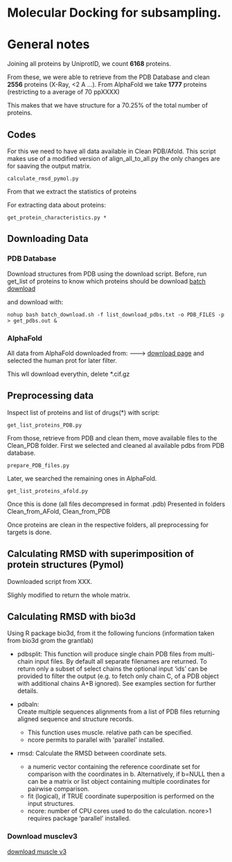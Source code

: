 Molecular Docking for subsampling. 
======
# General notes

Joining all proteins by UniprotID, we count **6168** proteins.

From these, we were able to retrieve from the PDB Database and clean **2556** proteins (X-Ray, <2 A ...).
From AlphaFold we take **1777** proteins (restricting to a average of 70 ppXXXX)

This makes that we have structure for a 70.25% of the total number of proteins.

## Codes

For this we need to have all data available in Clean PDB/Afold.
This script makes use of a modified version of align_all_to_all.py
the only changes are for saaving the output matrix. 
```
calculate_rmsd_pymol.py
```

From that we extract the statistics of proteins

For extracting data about proteins:
```
get_protein_characteristics.py * 
```



## Downloading Data
### PDB Database
Download structures from PDB using the download script.
Before, run get_list of proteins to know which proteins should be download
[batch download](https://www.rcsb.org/docs/programmatic-access/batch-downloads-with-shell-script)

and download with:

```
nohup bash batch_download.sh -f list_download_pdbs.txt -o PDB_FILES -p > get_pdbs.out &
```


### AlphaFold
All data from AlphaFold downloaded from:
--->  [download page](https://alphafold.ebi.ac.uk/download)
and selected the human prot for later filter.

This wll download everythin, delete *.cif.gz



## Preprocessing data

Inspect list of proteins and list of drugs(*) with script:

```
get_list_proteins_PDB.py
```


From those, retrieve from PDB and clean them, move available files to the Clean_PDB folder.
First we selected and cleaned al available pdbs from PDB database.
```
prepare_PDB_files.py
```

Later, we searched the remaining ones in AlphaFold.
```
get_list_proteins_afold.py
```

Once this is done (all files decompresed in format .pdb)
Presented in folders Clean_from_AFold, Clean_from_PDB

Once proteins are clean in the respective folders, all preprocessing for targets is done. 


## Calculating RMSD with superimposition of protein structures (Pymol)

Downloaded script from XXX.

Slighly modified to return the whole matrix. 



## Calculating RMSD with bio3d
Using R package bio3d, from it the following funcions (information taken from bio3d
grom the grantlab)

- pdbsplit: 
This function will produce single chain PDB files from multi-chain input files. By default all separate filenames are returned. To return only a subset of select chains the optional input ‘ids’ can be provided to filter the output (e.g. to fetch only chain C, of a PDB object with additional chains A+B ignored). See examples section for further details.

- pdbaln:  
Create multiple sequences alignments from a list of PDB files returning aligned sequence and structure records. 
    * This function uses muscle. relative path can be specified.
    * ncore permits to parallel with 'parallel' installed. 

- rmsd:  Calculate the RMSD between coordinate sets.
    * a numeric vector containing the reference coordinate set for comparison with the coordinates in b. Alternatively, if b=NULL then a can be a matrix or list object containing multiple coordinates for pairwise comparison.
    * fit (logical), if TRUE coordinate superposition is performed on the input structures.
    * ncore: number of CPU cores used to do the calculation. ncore>1 requires package ‘parallel’ installed.


### Download musclev3
[download muscle v3](https://drive5.com/muscle/downloads_v3.htm)